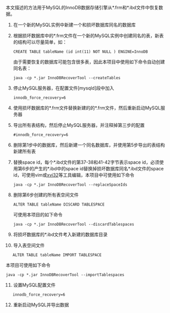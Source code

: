 本文描述的方法用于MySQL的InnoDB数据存储引擎从\*.frm和\*.ibd文件中恢复数据。

1. 在一个新的MySQL实例中新建一个和损坏数据库同名的数据库

2. 根据损坏数据库中的\*.frm文件在一个新的MySQL实例中创建同名的表，新表的结构可以尽量简单，如：

   ```mysql
   CREATE TABLE tableName (id int(11) NOT NULL ) ENGINE=InnoDB
   ```
   由于需要恢复的数据库可能包含很多表，因此本项目中使用如下命令自动创建同名表：

   ```shell
   java -cp *.jar InnoDBRecoverTool --createTables
   ```

3. 停止MySQL服务器，在配置文件[mysqld]段中加入

   ```mysql
   innodb_force_recovery=6
   ```

4. 使用损坏数据库的\*.frm文件替换新建的的\*.frm文件，然后重新启动MySQL服务器

5. 导出所有表结构，然后停止MySQL服务器，并注释掉第三步的配置

   ```mysql
   #innodb_force_recovery=6
   ```

6. 删除第1步中的数据库，然后新建一个同名数据库，并使用第5步导出的表结构新建所有表

7. 替换space id，每个\*.ibd文件的第37-38和41-42字节表示space id，必须使用第6步的产生的\*.ibd中的space id替换掉损坏数据库同名\*.ibd文件的space id，可使用vim或[xvi32](http://www.chmaas.handshake.de/delphi/freeware/xvi32/xvi32.htm)等工具编辑，本项目中可使用如下命令

   ```shell
   java -cp *.jar InnoDBRecoverTool --replaceSpaceIds
   ```

8. 删除第6步创建的所有表空间文件

   ```mysql
   ALTER TABLE tableName DISCARD TABLESPACE
   ```
   可使用本项目的如下命令

   ```shell
   java -cp *.jar InnoDBRecoverTool --discardTablespaces
   ```

9. 将损坏数据库的\*.ibd文件考入新建的数据库目录

10. 导入表空间文件

```mysql
   ALTER TABLE tableName IMPORT TABLESPACE
```

   本项目可使用如下命令

   ```
   java -cp *.jar InnoDBRecoverTool --importTablespaces
   ```

11. 设置MySQL配置文件

```mysql
   innodb_force_recovery=6
```

12. 重新启动MySQL并导出数据
